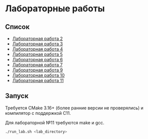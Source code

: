 # Лабораторные работы

## Список

- [Лабораторная работа 2](lab2/README.md)
- [Лабораторная работа 3](lab3/README.md)
- [Лабораторная работа 4](lab4/README.md)
- [Лабораторная работа 5](lab5/README.md)
- [Лабораторная работа 6](lab6/README.md)
- [Лабораторная работа 7](lab7/README.md)
- [Лабораторная работа 9](lab9/README.md)
- [Лабораторная работа 10](lab10/README.md)
- [Лабораторная работа 11](lab11/README.md)

## Запуск

Требуется CMake 3.16+ (более ранние версии не проверялись) и компилятор с поддержкой C11. 

Для лабораторной №11 требуются make и gcc.

```bash
./run_lab.sh <lab_directory>
```